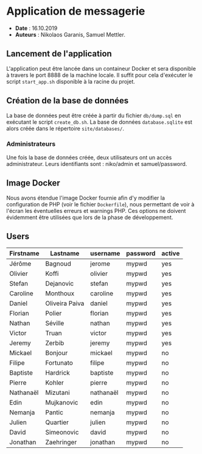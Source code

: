 # Application de messagerie

* **Date** : 16.10.2019
* **Auteurs** : Nikolaos Garanis, Samuel Mettler.

## Lancement de l'application

L'application peut être lancée dans un containeur Docker et sera disponible à  travers le port 8888 de la machine locale. Il suffit pour cela d'exécuter le script `start_app.sh` disponible à la racine du projet.

## Création de la base de données

La base de données peut être créée à partir du fichier `db/dump.sql` en exécutant le script `create_db.sh`. La base de données `database.sqlite` est alors créée dans le répertoire `site/databases/`.

### Administrateurs

Une fois la base de données créée, deux utilisateurs ont un accès administrateur. Leurs identifiants sont : niko/admin et samuel/password.

## Image Docker

Nous avons étendue l'image Docker fournie afin d'y modifier la configuration de PHP (voir le fichier `Dockerfile`), nous permettant de voir à l'écran les éventuelles erreurs et warnings PHP. Ces options ne doivent évidemment être utilisées que lors de la phase de développement.

## Users 

| Firstname | Lastname       | username  | password | active |
|-----------|----------------|-----------|----------|--------|
| Jérôme    | Bagnoud        | jerome    | mypwd    | yes    |
| Olivier   | Koffi          | olivier   | mypwd    | yes    |
| Stefan    | Dejanovic      | stefan    | mypwd    | yes    |
| Caroline  | Monthoux       | caroline  | mypwd    | yes    |
| Daniel    | Oliveira Paiva | daniel    | mypwd    | yes    |
| Florian   | Polier         | florian   | mypwd    | yes    |
| Nathan    | Séville        | nathan    | mypwd    | yes    |
| Victor    | Truan          | victor    | mypwd    | yes    |
| Jeremy    | Zerbib         | jeremy    | mypwd    | yes    |
| Mickael   | Bonjour        | mickael   | mypwd    | no     |
| Filipe    | Fortunato      | filipe    | mypwd    | no     |
| Baptiste  | Hardrick       | baptiste  | mypwd    | no     |
| Pierre    | Kohler         | pierre    | mypwd    | no     |
| Nathanaël | Mizutani       | nathanaël | mypwd    | no     |
| Edin      | Mujkanovic     | edin      | mypwd    | no     |
| Nemanja   | Pantic         | nemanja   | mypwd    | no     |
| Julien    | Quartier       | julien    | mypwd    | no     |
| David     | Simeonovic     | david     | mypwd    | no     |
| Jonathan  | Zaehringer     | jonathan  | mypwd    | no     |